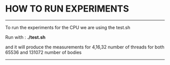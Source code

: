 # HOW TO RUN EXPERIMENTS
------------------------------------------------
To run the experiments for the CPU we are using the test.sh

Run with : **./test.sh**

and it will produce the measurements for 4,16,32 number of threads for both 65536 and 131072 number of bodies

------------------------------------------------
